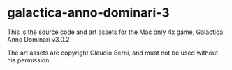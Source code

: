 # galactica-anno-dominari-3

This is the source code and art assets for the Mac only 4x game, Galactica: Anno Dominari v3.0.2

The art assets are copyright Claudio Berni, and must not be used without his permission. 

